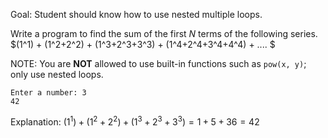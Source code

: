 Goal: Student should know how to use nested multiple loops.  

Write a program to find the sum of the first $N$ terms of the following series.  
$(1^1) + (1^2+2^2) + (1^3+2^3+3^3) + (1^4+2^4+3^4+4^4) + .... $ 

NOTE: You are **NOT** allowed to use built-in functions such as `pow(x, y)`; only use nested loops. 

```
Enter a number: 3
42
```  
Explanation: $(1^1) + (1^2+2^2) + (1^3+2^3+3^3) = 1 + 5 + 36 = 42$  
